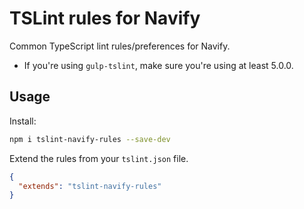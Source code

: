# TSLint rules for Navify

Common TypeScript lint rules/preferences for Navify.

* If you're using `gulp-tslint`, make sure you're using at least 5.0.0.

## Usage

Install:

```bash
npm i tslint-navify-rules --save-dev
```

Extend the rules from your `tslint.json` file.

```json
{
  "extends": "tslint-navify-rules"
}
```
